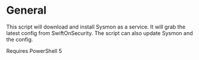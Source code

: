 # General

This script will download and install Sysmon as a service. It will grab the latest config from SwiftOnSecurity.
The script can also update Sysmon and the config.

Requires PowerShell 5